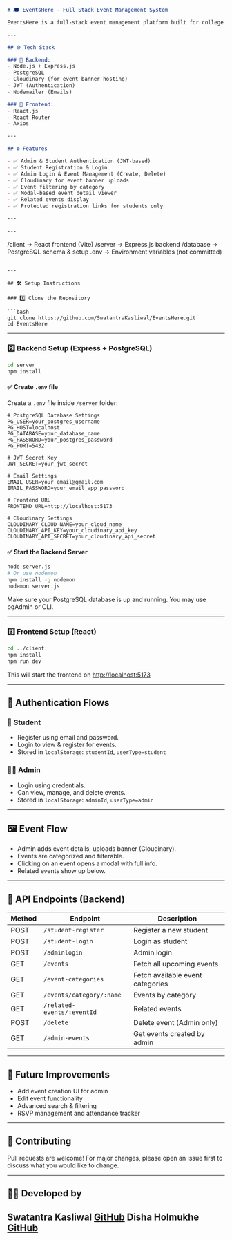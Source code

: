 
```markdown
# 🎓 EventsHere - Full Stack Event Management System

EventsHere is a full-stack event management platform built for college campuses. It allows admins to post events and students to view, filter, and register for them easily.

---

## 🌐 Tech Stack

### 🔧 Backend:
- Node.js + Express.js
- PostgreSQL
- Cloudinary (for event banner hosting)
- JWT (Authentication)
- Nodemailer (Emails)

### 🎨 Frontend:
- React.js
- React Router
- Axios

---

## ⚙️ Features

- ✅ Admin & Student Authentication (JWT-based)
- ✅ Student Registration & Login
- ✅ Admin Login & Event Management (Create, Delete)
- ✅ Cloudinary for event banner uploads
- ✅ Event filtering by category
- ✅ Modal-based event detail viewer
- ✅ Related events display
- ✅ Protected registration links for students only

---

---
```

/client         → React frontend (Vite)
/server         → Express.js backend
/database       → PostgreSQL schema & setup
.env            → Environment variables (not committed)

```

---

## 🛠️ Setup Instructions

### 1️⃣ Clone the Repository

```bash
git clone https://github.com/SwatantraKasliwal/EventsHere.git
cd EventsHere
````

---

### 2️⃣ Backend Setup (Express + PostgreSQL)

```bash
cd server
npm install
```

#### ✅ Create `.env` file

Create a `.env` file inside `/server` folder:

```env
# PostgreSQL Database Settings
PG_USER=your_postgres_username
PG_HOST=localhost
PG_DATABASE=your_database_name
PG_PASSWORD=your_postgres_password
PG_PORT=5432

# JWT Secret Key
JWT_SECRET=your_jwt_secret

# Email Settings
EMAIL_USER=your_email@gmail.com
EMAIL_PASSWORD=your_email_app_password

# Frontend URL
FRONTEND_URL=http://localhost:5173

# Cloudinary Settings
CLOUDINARY_CLOUD_NAME=your_cloud_name
CLOUDINARY_API_KEY=your_cloudinary_api_key
CLOUDINARY_API_SECRET=your_cloudinary_api_secret
```

#### ✅ Start the Backend Server

```bash
node server.js
# Or use nodemon
npm install -g nodemon
nodemon server.js
```

Make sure your PostgreSQL database is up and running. You may use pgAdmin or CLI.

---

### 3️⃣ Frontend Setup (React)

```bash
cd ../client
npm install
npm run dev
```

This will start the frontend on [http://localhost:5173](http://localhost:5173)

---

## 🔐 Authentication Flows

### 👤 Student

* Register using email and password.
* Login to view & register for events.
* Stored in `localStorage`: `studentId`, `userType=student`

### 🧑‍💼 Admin

* Login using credentials.
* Can view, manage, and delete events.
* Stored in `localStorage`: `adminId`, `userType=admin`

---

## 🖼️ Event Flow

* Admin adds event details, uploads banner (Cloudinary).
* Events are categorized and filterable.
* Clicking on an event opens a modal with full info.
* Related events show up below.

---

## 🧪 API Endpoints (Backend)

| Method | Endpoint                   | Description                      |
| ------ | -------------------------- | -------------------------------- |
| POST   | `/student-register`        | Register a new student           |
| POST   | `/student-login`           | Login as student                 |
| POST   | `/adminlogin`              | Admin login                      |
| GET    | `/events`                  | Fetch all upcoming events        |
| GET    | `/event-categories`        | Fetch available event categories |
| GET    | `/events/category/:name`   | Events by category               |
| GET    | `/related-events/:eventId` | Related events                   |
| POST   | `/delete`                  | Delete event (Admin only)        |
| GET    | `/admin-events`            | Get events created by admin      |

---


## 🚀 Future Improvements

* Add event creation UI for admin
* Edit event functionality
* Advanced search & filtering
* RSVP management and attendance tracker

---

## 🤝 Contributing

Pull requests are welcome! For major changes, please open an issue first to discuss what you would like to change.

---

## 🙋‍♂️ Developed by

**Swatantra Kasliwal**
[GitHub](https://github.com/SwatantraKasliwal)
**Disha Holmukhe**
[GitHub](https://github.com/DishaHolmukhe)
---


